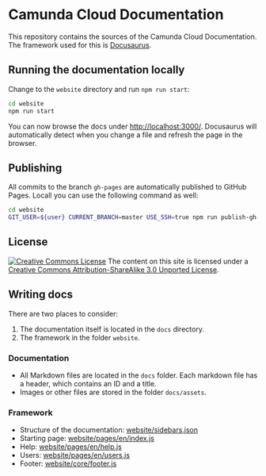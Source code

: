 # Camunda Cloud Documentation

This repository contains the sources of the Camunda Cloud Documentation. The framework used for this is [Docusaurus](https://docusaurus.io/).

## Running the documentation locally

Change to the `website` directory and run `npm run start`:

```bash
cd website
npm run start
```

You can now browse the docs under [http://localhost:3000/](http://localhost:3000/). Docusaurus will automatically detect when you change a file and refresh the page in the browser.

## Publishing

All commits to the branch `gh-pages` are automatically published to GitHub Pages. Locall you can use the following command as well:

```bash
cd website
GIT_USER=${user} CURRENT_BRANCH=master USE_SSH=true npm run publish-gh-pages
```

## License

<a rel="license" href="http://creativecommons.org/licenses/by-sa/3.0/"><img alt="Creative Commons License" style="border-width:0" src="https://i.creativecommons.org/l/by-sa/3.0/80x15.png"></a> The content on this site is licensed under a <a rel="license" href="http://creativecommons.org/licenses/by-sa/3.0/">Creative Commons Attribution-ShareAlike 3.0 Unported License</a>.

## Writing docs

There are two places to consider:

1. The documentation itself is located in the `docs` directory.
2. The framework in the folder `website`.

### Documentation

- All Markdown files are located in the `docs` folder. Each markdown file has a header, which contains an ID and a title.
- Images or other files are stored in the folder `docs/assets`.

### Framework

- Structure of the documentation: [website/sidebars.json](./website/sidebars.json)
- Starting page: [website/pages/en/index.js](./website/pages/en/index.js)
- Help: [website/pages/en/help.js](./website/pages/en/help.js)
- Users: [website/pages/en/users.js](./website/pages/en/users.js)
- Footer: [website/core/footer.js](./website/core/footer.js)
